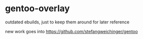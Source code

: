 gentoo-overlay
==============

outdated ebuilds, just to keep them around for later reference

new work goes into https://github.com/stefangweichinger/gentoo
